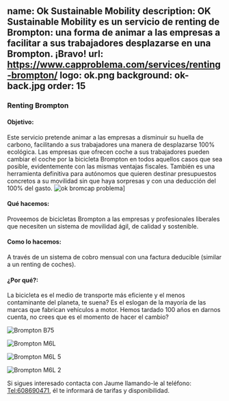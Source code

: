 name: Ok Sustainable Mobility
description: OK Sustainable Mobility es un servicio de renting de Brompton: una forma de animar a las empresas a facilitar a sus trabajadores desplazarse en una Brompton. ¡Bravo!
url: https://www.capproblema.com/services/renting-brompton/
logo: ok.png
background: ok-back.jpg
order: 15
----
### Renting Brompton

#### Objetivo:
Este servicio pretende animar a las empresas a disminuir su huella de carbono, facilitando a sus trabajadores una manera de desplazarse 100% ecológica.
Las empresas que ofrecen coche a sus trabajadores pueden cambiar el coche por la bicicleta Brompton en todos aquellos casos que sea posible, evidentemente con las mismas ventajas fiscales.
También es una herramienta definitiva para autónomos que quieren destinar presupuestos concretos a su movilidad sin que haya sorpresas y con una deducción del 100% del gasto.
![ok bromcap problema](https://www.capproblema.com/wp-content/uploads/2020/04/Portada-1024x434.png)]

#### Qué hacemos:
Proveemos de bicicletas Brompton a las empresas y profesionales liberales que necesiten un sistema de movilidad ágil, de calidad y sostenible.

#### Como lo hacemos:
A través de un sistema de cobro mensual con una factura deducible (similar a un renting de coches).

#### ¿Por qué?:
La bicicleta es el medio de transporte más eficiente y el menos contaminante del planeta, te suena? Es el eslogan de la mayoría de las marcas que fabrican vehículos a motor. Hemos tardado 100 años en darnos cuenta, no crees que es el momento de hacer el cambio?

![Brompton B75](https://www.capproblema.com/wp-content/uploads/2020/04/B75-1024x434.png)

![Brompton M6L](https://www.capproblema.com/wp-content/uploads/2020/04/M6L-1-1024x429.png)

![Brompton M6L 5](https://www.capproblema.com/wp-content/uploads/2020/04/Electrica-5-1024x434.png)

![Brompton M6L 2](https://www.capproblema.com/wp-content/uploads/2020/04/Electrica-2-1024x431.png)

Si sigues interesado contacta con Jaume llamando-le al teléfono: [Tel:608690471](608690471), él te informará de tarifas y disponibilidad.


